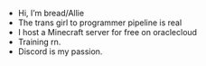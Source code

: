 - Hi, I’m bread/Allie
- The trans girl to programmer pipeline is real 
- I host a Minecraft server for free on oraclecloud
- Training rn.
- Discord is my passion.
<!---
xsehz/xsehz is a ✨ special ✨ repository because its `README.md` (this file) appears on your GitHub profile.
You can click the Preview link to take a look at your changes.
--->
